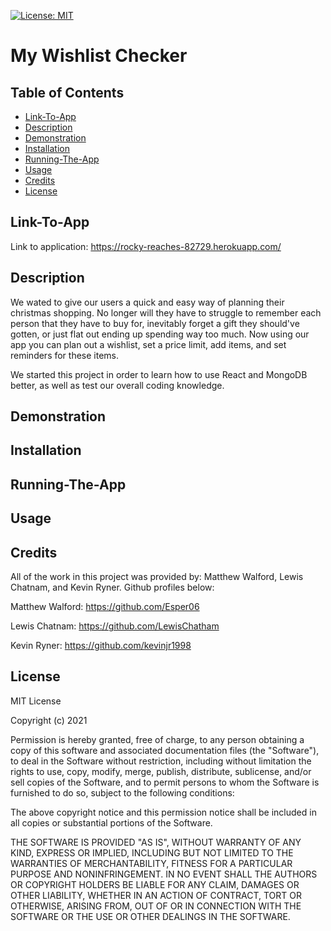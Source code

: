 [![License: MIT](https://img.shields.io/badge/License-MIT-yellow.svg)](https://opensource.org/licenses/MIT)

# My Wishlist Checker

## Table of Contents

- [Link-To-App](#link-to-app)
- [Description](#description)
- [Demonstration](#demonstration)
- [Installation](#installation)
- [Running-The-App](#running-the-app)
- [Usage](#usage)
- [Credits](#credits)
- [License](#license)

## Link-To-App

Link to application: https://rocky-reaches-82729.herokuapp.com/

## Description

We wated to give our users a quick and easy way of planning their christmas shopping. No longer will they have to struggle to remember each person that they have to buy for, inevitably forget a gift they should've gotten, or just flat out ending up spending way too much. Now using our app you can plan out a wishlist, set a price limit, add items, and set reminders for these items. 

We started this project in order to learn how to use React and MongoDB better, as well as test our overall coding knowledge.

## Demonstration

## Installation

## Running-The-App

## Usage

## Credits

All of the work in this project was provided by: Matthew Walford, Lewis Chatnam, and Kevin Ryner. 
Github profiles below:

Matthew Walford: https://github.com/Esper06

Lewis Chatnam: https://github.com/LewisChatham

Kevin Ryner: https://github.com/kevinjr1998

## License

MIT License

Copyright (c) 2021

Permission is hereby granted, free of charge, to any person obtaining a copy
of this software and associated documentation files (the "Software"), to deal
in the Software without restriction, including without limitation the rights
to use, copy, modify, merge, publish, distribute, sublicense, and/or sell
copies of the Software, and to permit persons to whom the Software is
furnished to do so, subject to the following conditions:

The above copyright notice and this permission notice shall be included in all
copies or substantial portions of the Software.

THE SOFTWARE IS PROVIDED "AS IS", WITHOUT WARRANTY OF ANY KIND, EXPRESS OR
IMPLIED, INCLUDING BUT NOT LIMITED TO THE WARRANTIES OF MERCHANTABILITY,
FITNESS FOR A PARTICULAR PURPOSE AND NONINFRINGEMENT. IN NO EVENT SHALL THE
AUTHORS OR COPYRIGHT HOLDERS BE LIABLE FOR ANY CLAIM, DAMAGES OR OTHER
LIABILITY, WHETHER IN AN ACTION OF CONTRACT, TORT OR OTHERWISE, ARISING FROM,
OUT OF OR IN CONNECTION WITH THE SOFTWARE OR THE USE OR OTHER DEALINGS IN THE
SOFTWARE.


